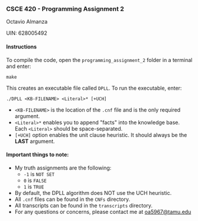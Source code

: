 ### CSCE 420 - Programming Assignment 2
Octavio Almanza

UIN: 628005492

#### Instructions
To compile the code, open the ``programming_assignment_2`` folder in a terminal and enter: 

```make```

This creates an executable file called ``DPLL``. To run the executable, enter:

```./DPLL <KB-FILENAME> <Literal>* [+UCH]```

 - ``<KB-FILENAME>`` is the location of the ``.cnf`` file and is the only required argument.
 - ``<Literal>*`` enables you to append "facts" into the knowledge base. Each ``<Literal>`` should be space-separated.
 - ``[+UCH]`` option enables the unit clause heuristic. It should always be the **LAST** argument.

#### Important things to note:
 - My truth assignments are the following:
     - ``-1`` is ``NOT SET``
     - ``0`` is ``FALSE``
     - ``1`` is ``TRUE``
 - By default, the DPLL algorithm does NOT use the UCH heuristic.
 - All ``.cnf`` files can be found in the ``CNFs`` directory.
 - All transcripts can be found in the ``transcripts`` directory.
 - For any questions or concerns, please contact me at oa5967@tamu.edu
